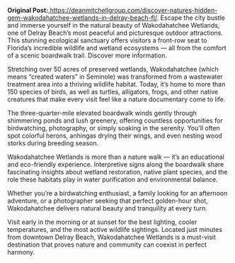 **Original Post:**,https://deanmitchellgroup.com/discover-natures-hidden-gem-wakodahatchee-wetlands-in-delray-beach-fl/.     Escape the city bustle and immerse yourself in the natural beauty of
Wakodahatchee Wetlands, one of Delray Beach’s most peaceful and picturesque
outdoor attractions. This stunning ecological sanctuary offers visitors a
front-row seat to Florida’s incredible wildlife and wetland ecosystems — all
from the comfort of a scenic boardwalk trail. Discover more information.

Stretching over 50 acres of preserved wetlands, Wakodahatchee (which means
“created waters” in Seminole) was transformed from a wastewater treatment area
into a thriving wildlife habitat. Today, it’s home to more than 150 species of
birds, as well as turtles, alligators, frogs, and other native creatures that
make every visit feel like a nature documentary come to life.

The three-quarter-mile elevated boardwalk winds gently through shimmering
ponds and lush greenery, offering countless opportunities for birdwatching,
photography, or simply soaking in the serenity. You’ll often spot colorful
herons, anhingas drying their wings, and even nesting wood storks during
breeding season.

Wakodahatchee Wetlands is more than a nature walk — it’s an educational and
eco-friendly experience. Interpretive signs along the boardwalk share
fascinating insights about wetland restoration, native plant species, and the
role these habitats play in water purification and environmental balance.

Whether you’re a birdwatching enthusiast, a family looking for an afternoon
adventure, or a photographer seeking that perfect golden-hour shot,
Wakodahatchee delivers natural beauty and tranquility at every turn.

Visit early in the morning or at sunset for the best lighting, cooler
temperatures, and the most active wildlife sightings. Located just minutes
from downtown Delray Beach, Wakodahatchee Wetlands is a must-visit destination
that proves nature and community can coexist in perfect harmony.